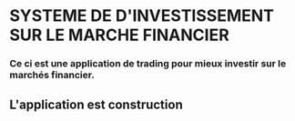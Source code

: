 # SYSTEME DE D'INVESTISSEMENT SUR LE MARCHE FINANCIER

### Ce ci est une application de trading pour mieux investir sur le marchés financier.
## L'application est construction

